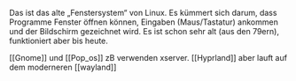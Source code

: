  Das ist das alte „Fenstersystem“ von Linux. Es kümmert sich darum, dass Programme Fenster öffnen können, Eingaben (Maus/Tastatur) ankommen und der Bildschirm gezeichnet wird. Es ist schon sehr alt (aus den 79ern), funktioniert aber bis heute.


[[Gnome]] und [[Pop_os]] zB verwenden xserver. [[Hyprland]] aber lauft auf dem moderneren [[wayland]]